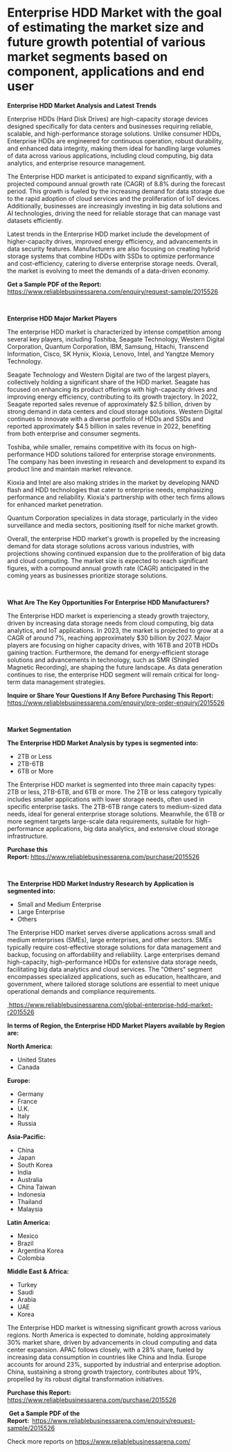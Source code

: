 <p><h1>Enterprise HDD Market with the goal of estimating the market size and future growth potential of various market segments based on component, applications and end user</h1></p><p><strong>Enterprise HDD Market Analysis and Latest Trends</strong></p>
<p><p>Enterprise HDDs (Hard Disk Drives) are high-capacity storage devices designed specifically for data centers and businesses requiring reliable, scalable, and high-performance storage solutions. Unlike consumer HDDs, Enterprise HDDs are engineered for continuous operation, robust durability, and enhanced data integrity, making them ideal for handling large volumes of data across various applications, including cloud computing, big data analytics, and enterprise resource management.</p><p>The Enterprise HDD market is anticipated to expand significantly, with a projected compound annual growth rate (CAGR) of 8.8% during the forecast period. This growth is fueled by the increasing demand for data storage due to the rapid adoption of cloud services and the proliferation of IoT devices. Additionally, businesses are increasingly investing in big data solutions and AI technologies, driving the need for reliable storage that can manage vast datasets efficiently.</p><p>Latest trends in the Enterprise HDD market include the development of higher-capacity drives, improved energy efficiency, and advancements in data security features. Manufacturers are also focusing on creating hybrid storage systems that combine HDDs with SSDs to optimize performance and cost-efficiency, catering to diverse enterprise storage needs. Overall, the market is evolving to meet the demands of a data-driven economy.</p></p>
<p><strong>Get a Sample PDF of the Report:&nbsp;</strong> <a href="https://www.reliablebusinessarena.com/enquiry/request-sample/2015526?utm_campaign=1766&utm_medium=2&utm_source=Github&utm_content=ia&utm_term=17012025&utm_id=enterprise-hdd">https://www.reliablebusinessarena.com/enquiry/request-sample/2015526</a></p>
<p>&nbsp;</p>
<p><strong>Enterprise HDD Major Market Players</strong></p>
<p><p>The enterprise HDD market is characterized by intense competition among several key players, including Toshiba, Seagate Technology, Western Digital Corporation, Quantum Corporation, IBM, Samsung, Hitachi, Transcend Information, Cisco, SK Hynix, Kioxia, Lenovo, Intel, and Yangtze Memory Technology. </p><p>Seagate Technology and Western Digital are two of the largest players, collectively holding a significant share of the HDD market. Seagate has focused on enhancing its product offerings with high-capacity drives and improving energy efficiency, contributing to its growth trajectory. In 2022, Seagate reported sales revenue of approximately $2.5 billion, driven by strong demand in data centers and cloud storage solutions. Western Digital continues to innovate with a diverse portfolio of HDDs and SSDs and reported approximately $4.5 billion in sales revenue in 2022, benefiting from both enterprise and consumer segments.</p><p>Toshiba, while smaller, remains competitive with its focus on high-performance HDD solutions tailored for enterprise storage environments. The company has been investing in research and development to expand its product line and maintain market relevance.</p><p>Kioxia and Intel are also making strides in the market by developing NAND flash and HDD technologies that cater to enterprise needs, emphasizing performance and reliability. Kioxia's partnership with other tech firms allows for enhanced market penetration.</p><p>Quantum Corporation specializes in data storage, particularly in the video surveillance and media sectors, positioning itself for niche market growth. </p><p>Overall, the enterprise HDD market's growth is propelled by the increasing demand for data storage solutions across various industries, with projections showing continued expansion due to the proliferation of big data and cloud computing. The market size is expected to reach significant figures, with a compound annual growth rate (CAGR) anticipated in the coming years as businesses prioritize storage solutions.</p></p>
<p>&nbsp;</p>
<p><strong>What Are The Key Opportunities For Enterprise HDD Manufacturers?</strong></p>
<p><p>The Enterprise HDD market is experiencing a steady growth trajectory, driven by increasing data storage needs from cloud computing, big data analytics, and IoT applications. In 2023, the market is projected to grow at a CAGR of around 7%, reaching approximately $30 billion by 2027. Major players are focusing on higher capacity drives, with 16TB and 20TB HDDs gaining traction. Furthermore, the demand for energy-efficient storage solutions and advancements in technology, such as SMR (Shingled Magnetic Recording), are shaping the future landscape. As data generation continues to rise, the enterprise HDD segment will remain critical for long-term data management strategies.</p></p>
<p><strong>Inquire or Share Your Questions If Any Before Purchasing This Report:</strong> <a href="https://www.reliablebusinessarena.com/enquiry/pre-order-enquiry/2015526?utm_campaign=1766&utm_medium=2&utm_source=Github&utm_content=ia&utm_term=17012025&utm_id=enterprise-hdd">https://www.reliablebusinessarena.com/enquiry/pre-order-enquiry/2015526</a></p>
<p>&nbsp;</p>
<p><strong>Market Segmentation</strong></p>
<p><strong>The Enterprise HDD Market Analysis by types is segmented into:</strong></p>
<p><ul><li>2TB or Less</li><li>2TB-6TB</li><li>6TB or More</li></ul></p>
<p><p>The Enterprise HDD market is segmented into three main capacity types: 2TB or less, 2TB-6TB, and 6TB or more. The 2TB or less category typically includes smaller applications with lower storage needs, often used in specific enterprise tasks. The 2TB-6TB range caters to medium-sized data needs, ideal for general enterprise storage solutions. Meanwhile, the 6TB or more segment targets large-scale data requirements, suitable for high-performance applications, big data analytics, and extensive cloud storage infrastructure.</p></p>
<p><strong>Purchase this Report:&nbsp;</strong><a href="https://www.reliablebusinessarena.com/purchase/2015526?utm_campaign=1766&utm_medium=2&utm_source=Github&utm_content=ia&utm_term=17012025&utm_id=enterprise-hdd">https://www.reliablebusinessarena.com/purchase/2015526</a></p>
<p>&nbsp;</p>
<p><strong>The Enterprise HDD Market Industry Research by Application is segmented into:</strong></p>
<p><ul><li>Small and Medium Enterprise</li><li>Large Enterprise</li><li>Others</li></ul></p>
<p><p>The Enterprise HDD market serves diverse applications across small and medium enterprises (SMEs), large enterprises, and other sectors. SMEs typically require cost-effective storage solutions for data management and backup, focusing on affordability and reliability. Large enterprises demand high-capacity, high-performance HDDs for extensive data storage needs, facilitating big data analytics and cloud services. The "Others" segment encompasses specialized applications, such as education, healthcare, and government, where tailored storage solutions are essential to meet unique operational demands and compliance requirements.</p></p>
<p><a href="https://www.reliablebusinessarena.com/global-enterprise-hdd-market-r2015526?utm_campaign=1766&utm_medium=2&utm_source=Github&utm_content=ia&utm_term=17012025&utm_id=enterprise-hdd">&nbsp;https://www.reliablebusinessarena.com/global-enterprise-hdd-market-r2015526</a></p>
<p><strong>In terms of Region, the Enterprise HDD Market Players available by Region are:</strong></p>
<p>
    <p> <strong> North America: </strong>
        <ul>
            <li>United States</li>
            <li>Canada</li>
        </ul>
        </p> 
    <p> <strong> Europe: </strong>
        <ul>
            <li>Germany</li>
            <li>France</li>
            <li>U.K.</li>
            <li>Italy</li>
            <li>Russia</li>
        </ul>
        </p> 
    <p> <strong> Asia-Pacific: </strong>
        <ul>
            <li>China</li>
            <li>Japan</li>
            <li>South Korea</li>
            <li>India</li>
            <li>Australia</li>
            <li>China Taiwan</li>
            <li>Indonesia</li>
            <li>Thailand</li>
            <li>Malaysia</li>
        </ul>
        </p> 
    <p> <strong> Latin America: </strong>
        <ul>
            <li>Mexico</li>
            <li>Brazil</li>
            <li>Argentina Korea</li>
            <li>Colombia</li>
        </ul>
        </p> 
    <p> <strong> Middle East & Africa: </strong>
        <ul>
            <li>Turkey</li>
            <li>Saudi</li>
            <li>Arabia</li>
            <li>UAE</li>
            <li>Korea</li>
        </ul>
    </p>
    </p>
<p><p>The Enterprise HDD market is witnessing significant growth across various regions. North America is expected to dominate, holding approximately 30% market share, driven by advancements in cloud computing and data center expansion. APAC follows closely, with a 28% share, fueled by increasing data consumption in countries like China and India. Europe accounts for around 23%, supported by industrial and enterprise adoption. China, sustaining a strong growth trajectory, contributes about 19%, propelled by its robust digital transformation initiatives.</p></p>
<p><strong>Purchase this Report: </strong><a href="https://www.reliablebusinessarena.com/purchase/2015526?utm_campaign=1766&utm_medium=2&utm_source=Github&utm_content=ia&utm_term=17012025&utm_id=enterprise-hdd">https://www.reliablebusinessarena.com/purchase/2015526</a></p>
<p>&nbsp;<strong>Get a Sample PDF of the Report:&nbsp;&nbsp;</strong><a href="https://www.reliablebusinessarena.com/enquiry/request-sample/2015526?utm_campaign=1766&utm_medium=2&utm_source=Github&utm_content=ia&utm_term=17012025&utm_id=enterprise-hdd">https://www.reliablebusinessarena.com/enquiry/request-sample/2015526</a></p>
<p><strong></strong></p>
<p>Check more reports on <a href="https://www.reliablebusinessarena.com/?utm_campaign=1766&utm_medium=2&utm_source=Github&utm_content=ia&utm_term=17012025&utm_id=enterprise-hdd">https://www.reliablebusinessarena.com/</a></p>